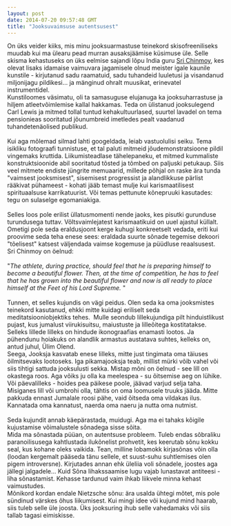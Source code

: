 ```yaml
---
layout: post
date: 2014-07-20 09:57:48 GMT
title: "Jooksuvaimsuse autentsusest"
---
```

<p>On &uuml;ks veider kiiks, mis minu jooksuarmastuse teinekord skisofreeniliseks muudab kui ma &uuml;learu pead murran ausaksj&auml;&auml;mise k&uuml;simuse &uuml;le. Selle skisma kehastuseks on &uuml;ks eelmise sajandi l&otilde;pu India guru <a href="http://en.wikipedia.org/wiki/Sri_Chinmoy">Sri Chinmoy</a>, kes olevat lisaks idamaise vaimuvara jagamisele olnud meister igale kaunile kunstile - kirjutanud sadu raamatuid, sadu tuhandeid luuletusi ja visandanud miljonijagu pildikesi... ja m&auml;nginud ohralt muusikat, erinevatel instrumentidel.<br /> Kunstiloomes v&auml;simatu, oli ta samasuguse elujanuga ka jooksuharrastuse ja hiljem atleetv&otilde;imlemise kallal hakkamas. Teda on &uuml;listanud jooksulegend Carl Lewis ja mitmed tollal tuntud kehakultuurlased, suurtel lavadel on tema pensionieas sooritatud j&otilde;unumbreid imetledes pealt vaadanud tuhandeten&auml;olised publikud.<br /> <br /> Kui aga m&otilde;lemad silmad lahti googeldada, leiab vastuolulisi seiku. Tema isikliku fotograafi tunnistuse, et tal paluti mitmeid j&otilde;udemonstratsioone pildil vingemaks kruttida. Liikumisteadlase t&auml;helepaneku, et mitmed kummaliste konstruktsioonide abil sooritatud t&otilde;sted ja t&otilde;mbed on paljuski petukaup. Siis veel mitmete endiste j&uuml;ngrite memuaarid, millede p&otilde;hjal on raske &auml;ra tunda "vaimsest jooksmisest", sisemisest progressist ja alandlikkuse p&auml;rlist r&auml;&auml;kivat p&uuml;hameest - kohati j&auml;&auml;b temast mulje kui karismaatilisest spirituaalsuse karrikatuurist. V&otilde;i temas pettunute k&otilde;nepruuki kasutades: tegu on sulaselge egomaniakiga.<br /> <br /> Selles loos pole erilist &uuml;llatusmomenti nende jaoks, kes pisutki gurunduse turundusega tuttav. V&otilde;ltsvaimlejatest karismaatikuid on uuel ajastul k&uuml;llalt.<br /> Ometigi pole seda eraldusjoont kerge kuhugi konkreetselt vedada, eriti kui proovime seda teha enese sees: eraldada suurte s&otilde;nade tegemise dekoori "t&otilde;elisest" katsest v&auml;ljendada vaimse kogemuse ja p&uuml;&uuml;dluse reaalsusest. Sri Chinmoy on &ouml;elnud:<br /> <br /> "<em>The athlete, during practice, should feel that he is preparing himself to become a beautiful flower. Then, at the time of competition, he has to feel that he has grown into the beautiful flower and now is all ready to place himself at the Feet of his Lord Supreme.</em> "<br /> <br /> Tunnen, et selles kujundis on v&auml;gi peidus. Olen seda ka oma jooksmistes teinekord kasutanud, ehkki mitte kuidagi eriliselt seda meditatsiooniobjektiks tehes. &nbsp;Mulle seondub lillekujundiga pilt hinduistlikust pujast, kus jumalust viirukisuitsu, maiustuste ja lille&otilde;itega kostitatakse. Selleks lillede lilleks on hindude ikonograafias enamasti lootos. Ja p&uuml;hendunu hoiakuks on alandlik armastus austatava suhtes, kelleks on, antud juhul, &Uuml;lim Olend.<br /> Seega, Jooksja kasvatab enese lilleks, mitte just tingimata oma t&auml;iuses &otilde;ilmitsevaks lootoseks. Iga pikamajooksja teab, millist m&uuml;rki v&otilde;ib vahel v&otilde;i siis tihtigi sattuda jooksulusti sekka. Mistap m&otilde;ni on &ouml;elnud - see lill on okastega roos. Aga v&otilde;iks ju olla ka meelespea - su &otilde;itsemise aeg on l&uuml;hike. V&otilde;i p&auml;evalilleks - hoides pea p&auml;ikese poole, j&auml;&auml;vad varjud selja taha.<br /> Misiganes lill v&otilde;i umbrohi olla, t&auml;htis on oma loomusele truuks j&auml;&auml;da. Mitte pakkuda ennast Jumalale roosi p&auml;he, vaid &otilde;itseda oma vildakas ilus. Kannatada oma kannatust, naerda oma naeru ja nutta oma nutmist.<br /> <br /> Seda kujundit annab k&auml;ep&auml;rastada, muidugi. Aga ma ei tahaks k&otilde;igile kujustamise v&otilde;imalustele s&otilde;nadega sisse s&otilde;ita.<br /> Mida ma s&otilde;nastada p&uuml;&uuml;an, on autentsuse probleem. Tuleb endas s&otilde;braliku paranoilisusega kahtlustada iluk&otilde;nelist prohvetit, kes keerutab s&otilde;nu kokku seal, kus kohane oleks vaikida. Tean, milline lobamokk kirjas&otilde;nas v&otilde;in olla (loodan kergemalt p&auml;&auml;seda t&auml;nu sellele, et suust-suhu suhtlemises olen pigem introversne). Kirjutades annan ehk &uuml;leliia voli s&otilde;nadele, joostes aga j&auml;llegi jalgadele... Kuid S&otilde;na lihakssaamise lugu vajab lunastavat antiteesi - liha s&otilde;nastamist. Kehasse tardunud vaim ihkab liikvele minna kehast vaimustudes.<br />M&otilde;nikord kordan endale Nietzsche s&otilde;nu: &auml;ra usalda &uuml;htegi m&otilde;tet, mis pole s&uuml;ndinud v&auml;rskes &otilde;hus liikumisest. Kui mingi idee v&otilde;i kujund mind haarab, siis tuleb selle &uuml;le joosta. &Uuml;ks jooksuring ihub selle vahedamaks v&otilde;i siis tallab tagasi eimiskisse. </p>